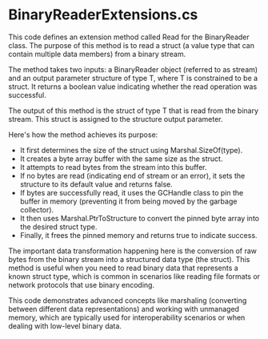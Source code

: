 # BinaryReaderExtensions.cs

This code defines an extension method called Read<T> for the BinaryReader class. The purpose of this method is to read a struct (a value type that can contain multiple data members) from a binary stream.

The method takes two inputs: a BinaryReader object (referred to as stream) and an output parameter structure of type T, where T is constrained to be a struct. It returns a boolean value indicating whether the read operation was successful.

The output of this method is the struct of type T that is read from the binary stream. This struct is assigned to the structure output parameter.

Here's how the method achieves its purpose:

- It first determines the size of the struct using Marshal.SizeOf(type).
- It creates a byte array buffer with the same size as the struct.
- It attempts to read bytes from the stream into this buffer.
- If no bytes are read (indicating end of stream or an error), it sets the structure to its default value and returns false.
- If bytes are successfully read, it uses the GCHandle class to pin the buffer in memory (preventing it from being moved by the garbage collector).
- It then uses Marshal.PtrToStructure to convert the pinned byte array into the desired struct type.
- Finally, it frees the pinned memory and returns true to indicate success.

The important data transformation happening here is the conversion of raw bytes from the binary stream into a structured data type (the struct). This method is useful when you need to read binary data that represents a known struct type, which is common in scenarios like reading file formats or network protocols that use binary encoding.

This code demonstrates advanced concepts like marshaling (converting between different data representations) and working with unmanaged memory, which are typically used for interoperability scenarios or when dealing with low-level binary data.